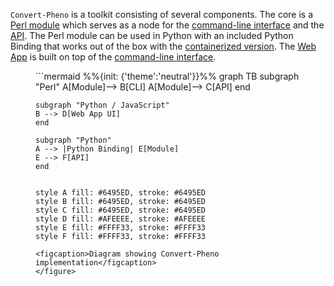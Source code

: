 `Convert-Pheno` is a toolkit consisting of several components. The core is a [Perl module](https://metacpan.org/pod/Convert%3A%3APheno) which serves as a node for the [command-line interface](use-as-commad-line-interface.md) and the [API](use-as-an-api.md). The Perl module can be used in Python with an included Python Binding that works out of the box with the [containerized version](https://github.com/cnag-biomedical-informatics/convert-pheno#containerized). The [Web App](https://cnag-biomedical-informatics.github.io/convert-pheno-ui) is built on top of the [command-line interface](use-as-commad-line-interface.md).

<figure markdown>
  ```mermaid
  %%{init: {'theme':'neutral'}}%%
  graph TB
    subgraph "Perl"
    A[Module]--> B[CLI]
    A[Module]--> C[API]
    end

    subgraph "Python / JavaScript"
    B --> D[Web App UI]
    end

    subgraph "Python"
    A --> |Python Binding| E[Module]
    E --> F[API]
    end


    style A fill: #6495ED, stroke: #6495ED
    style B fill: #6495ED, stroke: #6495ED
    style C fill: #6495ED, stroke: #6495ED
    style D fill: #AFEEEE, stroke: #AFEEEE
    style E fill: #FFFF33, stroke: #FFFF33
    style F fill: #FFFF33, stroke: #FFFF33
  ```
  <figcaption>Diagram showing Convert-Pheno implementation</figcaption>
</figure>
